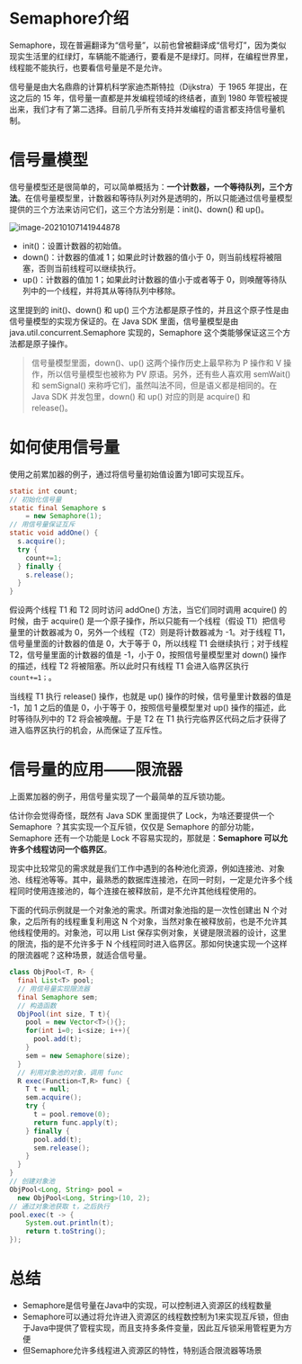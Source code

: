 # Semaphore介绍

Semaphore，现在普遍翻译为“信号量”，以前也曾被翻译成“信号灯”，因为类似现实生活里的红绿灯，车辆能不能通行，要看是不是绿灯。同样，在编程世界里，线程能不能执行，也要看信号量是不是允许。

信号量是由大名鼎鼎的计算机科学家迪杰斯特拉（Dijkstra）于 1965 年提出，在这之后的 15 年，信号量一直都是并发编程领域的终结者，直到 1980 年管程被提出来，我们才有了第二选择。目前几乎所有支持并发编程的语言都支持信号量机制。

# 信号量模型

信号量模型还是很简单的，可以简单概括为：**一个计数器，一个等待队列，三个方法**。在信号量模型里，计数器和等待队列对外是透明的，所以只能通过信号量模型提供的三个方法来访问它们，这三个方法分别是：init()、down() 和 up()。

![image-20210107141944878](http://rocks526.top/lzx/image-20210107141944878.png)

- init()：设置计数器的初始值。
- down()：计数器的值减 1；如果此时计数器的值小于 0，则当前线程将被阻塞，否则当前线程可以继续执行。
- up()：计数器的值加 1；如果此时计数器的值小于或者等于 0，则唤醒等待队列中的一个线程，并将其从等待队列中移除。

这里提到的 init()、down() 和 up() 三个方法都是原子性的，并且这个原子性是由信号量模型的实现方保证的。在 Java SDK 里面，信号量模型是由 java.util.concurrent.Semaphore 实现的，Semaphore 这个类能够保证这三个方法都是原子操作。

> 信号量模型里面，down()、up() 这两个操作历史上最早称为 P 操作和 V 操作，所以信号量模型也被称为 PV 原语。另外，还有些人喜欢用 semWait() 和 semSignal() 来称呼它们，虽然叫法不同，但是语义都是相同的。在 Java SDK 并发包里，down() 和 up() 对应的则是 acquire() 和 release()。

# 如何使用信号量

使用之前累加器的例子，通过将信号量初始值设置为1即可实现互斥。

```java
static int count;
// 初始化信号量
static final Semaphore s 
    = new Semaphore(1);
// 用信号量保证互斥    
static void addOne() {
  s.acquire();
  try {
    count+=1;
  } finally {
    s.release();
  }
}
```

假设两个线程 T1 和 T2 同时访问 addOne() 方法，当它们同时调用 acquire() 的时候，由于 acquire() 是一个原子操作，所以只能有一个线程（假设 T1）把信号量里的计数器减为 0，另外一个线程（T2）则是将计数器减为 -1。对于线程 T1，信号量里面的计数器的值是 0，大于等于 0，所以线程 T1 会继续执行；对于线程 T2，信号量里面的计数器的值是 -1，小于 0，按照信号量模型里对 down() 操作的描述，线程 T2 将被阻塞。所以此时只有线程 T1 会进入临界区执行`count+=1；`。

当线程 T1 执行 release() 操作，也就是 up() 操作的时候，信号量里计数器的值是 -1，加 1 之后的值是 0，小于等于 0，按照信号量模型里对 up() 操作的描述，此时等待队列中的 T2 将会被唤醒。于是 T2 在 T1 执行完临界区代码之后才获得了进入临界区执行的机会，从而保证了互斥性。

# 信号量的应用——限流器

上面累加器的例子，用信号量实现了一个最简单的互斥锁功能。

估计你会觉得奇怪，既然有 Java SDK 里面提供了 Lock，为啥还要提供一个 Semaphore ？其实实现一个互斥锁，仅仅是 Semaphore 的部分功能，Semaphore 还有一个功能是 Lock 不容易实现的，那就是：**Semaphore 可以允许多个线程访问一个临界区**。

现实中比较常见的需求就是我们工作中遇到的各种池化资源，例如连接池、对象池、线程池等等。其中，最熟悉的数据库连接池，在同一时刻，一定是允许多个线程同时使用连接池的，每个连接在被释放前，是不允许其他线程使用的。

下面的代码示例就是一个对象池的需求。所谓对象池指的是一次性创建出 N 个对象，之后所有的线程重复利用这 N 个对象，当然对象在被释放前，也是不允许其他线程使用的。对象池，可以用 List 保存实例对象，关键是限流器的设计，这里的限流，指的是不允许多于 N 个线程同时进入临界区。那如何快速实现一个这样的限流器呢？这种场景，就适合信号量。

```java
class ObjPool<T, R> {
  final List<T> pool;
  // 用信号量实现限流器
  final Semaphore sem;
  // 构造函数
  ObjPool(int size, T t){
    pool = new Vector<T>(){};
    for(int i=0; i<size; i++){
      pool.add(t);
    }
    sem = new Semaphore(size);
  }
  // 利用对象池的对象，调用 func
  R exec(Function<T,R> func) {
    T t = null;
    sem.acquire();
    try {
      t = pool.remove(0);
      return func.apply(t);
    } finally {
      pool.add(t);
      sem.release();
    }
  }
}
// 创建对象池
ObjPool<Long, String> pool = 
  new ObjPool<Long, String>(10, 2);
// 通过对象池获取 t，之后执行  
pool.exec(t -> {
    System.out.println(t);
    return t.toString();
});
```

# 总结

- Semaphore是信号量在Java中的实现，可以控制进入资源区的线程数量
- Semaphore可以通过将允许进入资源区的线程数控制为1来实现互斥锁，但由于Java中提供了管程实现，而且支持多条件变量，因此互斥锁采用管程更为方便
- 但Semaphore允许多线程进入资源区的特性，特别适合限流器等场景